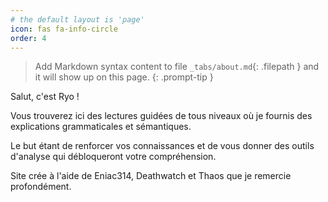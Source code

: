 ```yaml
---
# the default layout is 'page'
icon: fas fa-info-circle
order: 4
---
```


> Add Markdown syntax content to file `_tabs/about.md`{: .filepath } and it will show up on this page.
{: .prompt-tip }

Salut, c'est Ryo !

Vous trouverez ici des lectures guidées de tous niveaux où je fournis des explications grammaticales et sémantiques. 

Le but étant de renforcer vos connaissances et de vous donner des outils d'analyse qui débloqueront votre compréhension.


Site crée à l'aide de Eniac314, Deathwatch et Thaos que je remercie profondément.
